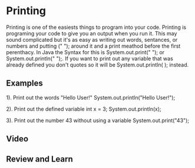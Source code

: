 # Printing

Printing is one of the easiests things to program into your code. Printing is programing your code to give you an output when you run it. This may sound complicated but it's as easy as writing out words, sentances, or numbers and putting (" "); around it and a print meathod before the first perenthacy. In Java the Syntax for this is System.out.print(" "); or System.out.println(" ");. If you want to print out any variable that was already defined you don't quotes so it will be System.out.println( ); instead.

## Examples 

1). Print out the words "Hello User!"
     System.out.println("Hello User!");

2). Print out the defined variable int x = 3;
     System.out.println(x);
    
3). Print out the number 43 without using a variable
     System.out.print("43");


## Video





## Review and Learn

